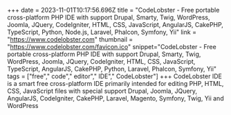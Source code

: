 +++
date = 2023-11-01T10:17:56.696Z
title = "CodeLobster - Free portable cross-platform PHP IDE with support Drupal, Smarty, Twig, WordPress, Joomla, JQuery, CodeIgniter, HTML, CSS, JavaScript, AngularJS, CakePHP, TypeScript, Python, Node.js, Laravel, Phalcon, Symfony, Yii"
link = "https://www.codelobster.com"
thumbnail = "https://www.codelobster.com/favicon.ico"
snippet="CodeLobster - Free portable cross-platform  PHP IDE with support Drupal, Smarty, Twig, WordPress, Joomla, JQuery, CodeIgniter, HTML, CSS, JavaScript, TypeScript, AngularJS, CakePHP, Python, Laravel, Phalcon, Symfony, Yii"
tags = ["free"," code"," editor"," IDE"," CodeLobster"]
+++
CodeLobster IDE is a smart free cross-platform IDE primarily intended for editing PHP, HTML, CSS, JavaScript files with special support Drupal, Joomla, JQuery, AngularJS, CodeIgniter, CakePHP, Laravel, Magento, Symfony, Twig, Yii and WordPress

